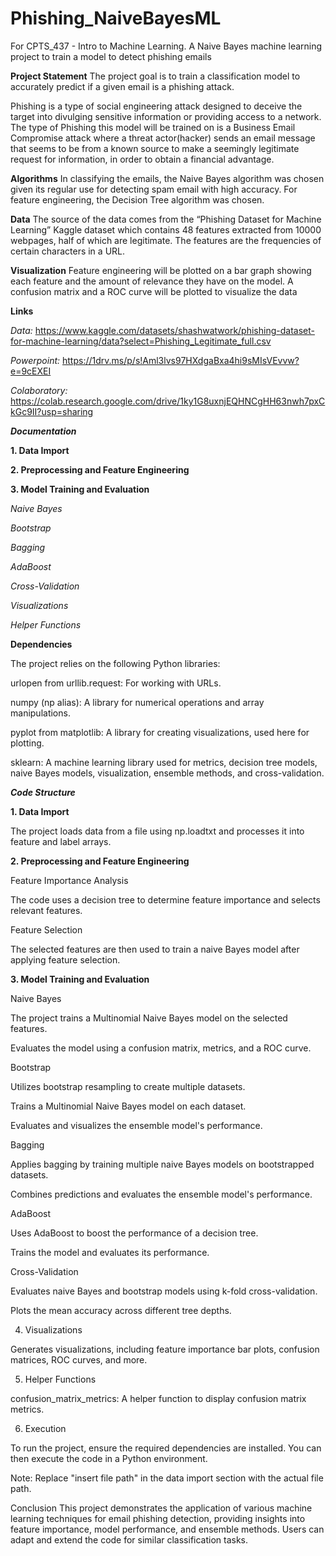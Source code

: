 # Phishing_NaiveBayesML
For CPTS_437 - Intro to Machine Learning. A Naive Bayes machine learning project to train a model to detect phishing emails

**Project Statement**
The project goal is to train a classification model to accurately predict if a given email is a phishing attack.

Phishing is a type of social engineering attack designed to deceive the target into divulging sensitive information or providing access to a network. The type of Phishing this model will be trained on is a Business Email Compromise attack where a threat actor(hacker) sends an email message that seems to be from a known source to make a seemingly legitimate request for information, in order to obtain a financial advantage.

**Algorithms**
In classifying the emails, the Naive Bayes algorithm was chosen given its regular use for detecting spam email with high accuracy. For feature engineering, the Decision Tree algorithm was chosen.

**Data**
The source of the data comes from the “Phishing Dataset for Machine Learning” Kaggle dataset which contains 48 features extracted from 10000 webpages, half of which are legitimate. The features are the frequencies of certain characters in a URL.

**Visualization**
Feature engineering will be plotted on a bar graph showing each feature and the amount of relevance they have on the model. A confusion matrix and a ROC curve will be plotted to visualize the data

**Links**

*Data:* https://www.kaggle.com/datasets/shashwatwork/phishing-dataset-for-machine-learning/data?select=Phishing_Legitimate_full.csv


*Powerpoint:* https://1drv.ms/p/s!Aml3lvs97HXdgaBxa4hi9sMIsVEvvw?e=9cEXEI


*Colaboratory:* https://colab.research.google.com/drive/1ky1G8uxnjEQHNCgHH63nwh7pxCkGc9II?usp=sharing

***Documentation***


**1. Data Import**

**2. Preprocessing and Feature Engineering**

**3. Model Training and Evaluation**

  *Naive Bayes*

  *Bootstrap*
  
  *Bagging*
  
  *AdaBoost*
  
  *Cross-Validation*
  
  *Visualizations*
  
  *Helper Functions*
  
**Dependencies**

The project relies on the following Python libraries:

urlopen from urllib.request: For working with URLs.

numpy (np alias): A library for numerical operations and array manipulations.

pyplot from matplotlib: A library for creating visualizations, used here for plotting.

sklearn: A machine learning library used for metrics, decision tree models, naive Bayes models, visualization, ensemble methods, and cross-validation.

***Code Structure***


**1. Data Import**

The project loads data from a file using np.loadtxt and processes it into feature and label arrays.

**2. Preprocessing and Feature Engineering**

Feature Importance Analysis

The code uses a decision tree to determine feature importance and selects relevant features.

Feature Selection

The selected features are then used to train a naive Bayes model after applying feature selection.

**3. Model Training and Evaluation**

Naive Bayes

The project trains a Multinomial Naive Bayes model on the selected features.

Evaluates the model using a confusion matrix, metrics, and a ROC curve.

Bootstrap

Utilizes bootstrap resampling to create multiple datasets.

Trains a Multinomial Naive Bayes model on each dataset.

Evaluates and visualizes the ensemble model's performance.

Bagging

Applies bagging by training multiple naive Bayes models on bootstrapped datasets.

Combines predictions and evaluates the ensemble model's performance.

AdaBoost

Uses AdaBoost to boost the performance of a decision tree.

Trains the model and evaluates its performance.

Cross-Validation

Evaluates naive Bayes and bootstrap models using k-fold cross-validation.

Plots the mean accuracy across different tree depths.

4. Visualizations

Generates visualizations, including feature importance bar plots, confusion matrices, ROC curves, and more.

5. Helper Functions

confusion_matrix_metrics: A helper function to display confusion matrix metrics.

6. Execution

To run the project, ensure the required dependencies are installed. You can then execute the code in a Python environment.

Note: Replace "insert file path" in the data import section with the actual file path.

Conclusion
This project demonstrates the application of various machine learning techniques for email phishing detection, providing insights into feature importance, model performance, and ensemble methods. Users can adapt and extend the code for similar classification tasks.
